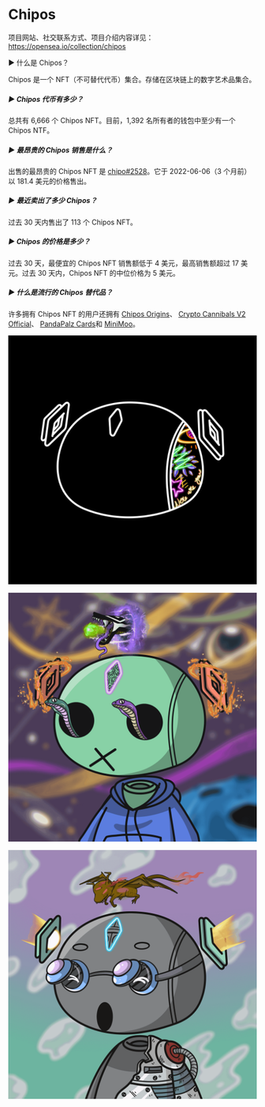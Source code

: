 # Chipos

项目网站、社交联系方式、项目介绍内容详见：https://opensea.io/collection/chipos

 ▶ 什么是 Chipos？

Chipos 是一个 NFT（不可替代代币）集合。存储在区块链上的数字艺术品集合。

##### ▶ Chipos 代币有多少？

总共有 6,666 个 Chipos NFT。目前，1,392 名所有者的钱包中至少有一个 Chipos NTF。

##### ▶ 最昂贵的 Chipos 销售是什么？

出售的最昂贵的 Chipos NFT 是 [chipo#2528](https://www.nft-stats.com/asset/0xea539013ee2759e9553b43ec963d5885681de3df/2528)。它于 2022-06-06（3 个月前）以 181.4 美元的价格售出。

##### ▶ 最近卖出了多少 Chipos？

过去 30 天内售出了 113 个 Chipos NFT。

##### ▶ Chipos 的价格是多少？

过去 30 天，最便宜的 Chipos NFT 销售额低于 4 美元，最高销售额超过 17 美元。过去 30 天内，Chipos NFT 的中位价格为 5 美元。

##### ▶ 什么是流行的 Chipos 替代品？

许多拥有 Chipos NFT 的用户还拥有 [Chipos Origins](https://www.nft-stats.com/collection/chipos-origins)、 [Crypto Cannibals V2 Official](https://www.nft-stats.com/collection/crypto-cannibals-v2-official)、 [PandaPalz Cards](https://www.nft-stats.com/collection/pandapalz-cards)和 [MiniMoo](https://www.nft-stats.com/collection/minimoo)。



![nft](01.jpg)

![nft](02.png)

![nft](03.png)
